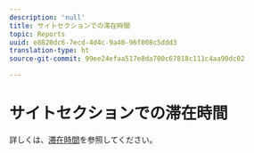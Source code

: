 ```yaml
---
description: 'null'
title: サイトセクションでの滞在時間
topic: Reports
uuid: e8820dc6-7ecd-4d4c-9a40-96f008c5ddd3
translation-type: ht
source-git-commit: 99ee24efaa517e8da700c67818c111c4aa90dc02

---
```



# サイトセクションでの滞在時間

詳しくは、[滞在時間](reports-time-spent-on-page.md)を参照してください。
